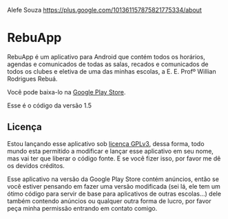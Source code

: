 Alefe Souza https://plus.google.com/101361157875821775334/about

RebuApp
=======

RebuApp é um aplicativo para Android que contém todos os horários, agendas e comunicados de todas as salas, recados e comunicados de todos os clubes e eletiva de uma das minhas escolas, a E. E. Profº Willian Rodrigues Rebuá.

Você pode baixa-lo na [Google Play Store](play.google.com/store/apps/details?id=aloogle.rebuapp).

Esse é o código da versão 1.5

Licença
----------

Estou lançando esse aplicativo sob [licença GPLv3](http://choosealicense.com/licenses/gpl-v3/), dessa forma, todo mundo esta permitido a modificar e lançar esse aplicativo em seu nome, mas vai ter que liberar o código fonte. E se você fizer isso, por favor me dê os devidos créditos.

Esse aplicativo na versão da Google Play Store contém anúncios, então se você estiver pensando em fazer uma versão modificada (sei lá, ele tem um ótimo código para servir de base para aplicativos de outras escolas...) dele também contendo anúncios ou qualquer outra forma de lucro, por favor peça minha permissão entrando em contato comigo.